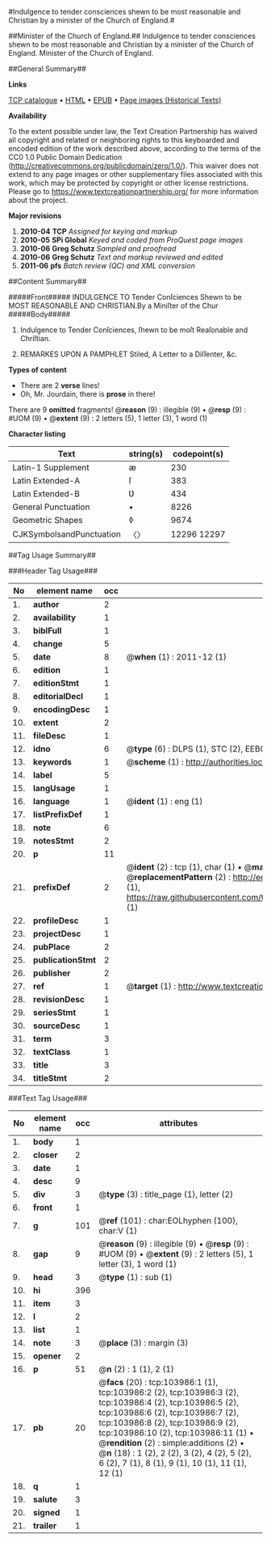 #Indulgence to tender consciences shewn to be most reasonable and Christian by a minister of the Church of England.#

##Minister of the Church of England.##
Indulgence to tender consciences shewn to be most reasonable and Christian by a minister of the Church of England.
Minister of the Church of England.

##General Summary##

**Links**

[TCP catalogue](http://www.ota.ox.ac.uk/tcp/)  • 
[HTML](http://tei.it.ox.ac.uk/tcp/Texts-HTML/free/A45/A45864.html)  • 
[EPUB](http://tei.it.ox.ac.uk/tcp/Texts-EPUB/free/A45/A45864.epub) • 
[Page images (Historical Texts)](https://historicaltexts.jisc.ac.uk/eebo-15586532e)

**Availability**

To the extent possible under law, the Text Creation Partnership has waived all copyright and related or neighboring rights to this keyboarded and encoded edition of the work described above, according to the terms of the CC0 1.0 Public Domain Dedication (http://creativecommons.org/publicdomain/zero/1.0/). This waiver does not extend to any page images or other supplementary files associated with this work, which may be protected by copyright or other license restrictions. Please go to https://www.textcreationpartnership.org/ for more information about the project.

**Major revisions**

1. __2010-04__ __TCP__ *Assigned for keying and markup*
1. __2010-05__ __SPi Global__ *Keyed and coded from ProQuest page images*
1. __2010-06__ __Greg Schutz__ *Sampled and proofread*
1. __2010-06__ __Greg Schutz__ *Text and markup reviewed and edited*
1. __2011-06__ __pfs__ *Batch review (QC) and XML conversion*

##Content Summary##

#####Front#####
INDULGENCE TO Tender Conſciences Shewn to be MOST REASONABLE AND CHRISTIAN.By a Miniſter of the Chur
#####Body#####

1. Indulgence to Tender Conſciences, ſhewn to be moſt Reaſonable and Chriſtian.

1. REMARKES UPON A PAMPHLET Stiled, A Letter to a Diſſenter, &c.

**Types of content**

  * There are 2 **verse** lines!
  * Oh, Mr. Jourdain, there is **prose** in there!

There are 9 **omitted** fragments! 
 @__reason__ (9) : illegible (9)  •  @__resp__ (9) : #UOM (9)  •  @__extent__ (9) : 2 letters (5), 1 letter (3), 1 word (1)

**Character listing**


|Text|string(s)|codepoint(s)|
|---|---|---|
|Latin-1 Supplement|æ|230|
|Latin Extended-A|ſ|383|
|Latin Extended-B|Ʋ|434|
|General Punctuation|•|8226|
|Geometric Shapes|◊|9674|
|CJKSymbolsandPunctuation|〈〉|12296 12297|

##Tag Usage Summary##

###Header Tag Usage###

|No|element name|occ|attributes|
|---|---|---|---|
|1.|__author__|2||
|2.|__availability__|1||
|3.|__biblFull__|1||
|4.|__change__|5||
|5.|__date__|8| @__when__ (1) : 2011-12 (1)|
|6.|__edition__|1||
|7.|__editionStmt__|1||
|8.|__editorialDecl__|1||
|9.|__encodingDesc__|1||
|10.|__extent__|2||
|11.|__fileDesc__|1||
|12.|__idno__|6| @__type__ (6) : DLPS (1), STC (2), EEBO-CITATION (1), OCLC (1), VID (1)|
|13.|__keywords__|1| @__scheme__ (1) : http://authorities.loc.gov/ (1)|
|14.|__label__|5||
|15.|__langUsage__|1||
|16.|__language__|1| @__ident__ (1) : eng (1)|
|17.|__listPrefixDef__|1||
|18.|__note__|6||
|19.|__notesStmt__|2||
|20.|__p__|11||
|21.|__prefixDef__|2| @__ident__ (2) : tcp (1), char (1)  •  @__matchPattern__ (2) : ([0-9\-]+):([0-9IVX]+) (1), (.+) (1)  •  @__replacementPattern__ (2) : http://eebo.chadwyck.com/downloadtiff?vid=$1&page=$2 (1), https://raw.githubusercontent.com/textcreationpartnership/Texts/master/tcpchars.xml#$1 (1)|
|22.|__profileDesc__|1||
|23.|__projectDesc__|1||
|24.|__pubPlace__|2||
|25.|__publicationStmt__|2||
|26.|__publisher__|2||
|27.|__ref__|1| @__target__ (1) : http://www.textcreationpartnership.org/docs/. (1)|
|28.|__revisionDesc__|1||
|29.|__seriesStmt__|1||
|30.|__sourceDesc__|1||
|31.|__term__|3||
|32.|__textClass__|1||
|33.|__title__|3||
|34.|__titleStmt__|2||


###Text Tag Usage###

|No|element name|occ|attributes|
|---|---|---|---|
|1.|__body__|1||
|2.|__closer__|2||
|3.|__date__|1||
|4.|__desc__|9||
|5.|__div__|3| @__type__ (3) : title_page (1), letter (2)|
|6.|__front__|1||
|7.|__g__|101| @__ref__ (101) : char:EOLhyphen (100), char:V (1)|
|8.|__gap__|9| @__reason__ (9) : illegible (9)  •  @__resp__ (9) : #UOM (9)  •  @__extent__ (9) : 2 letters (5), 1 letter (3), 1 word (1)|
|9.|__head__|3| @__type__ (1) : sub (1)|
|10.|__hi__|396||
|11.|__item__|3||
|12.|__l__|2||
|13.|__list__|1||
|14.|__note__|3| @__place__ (3) : margin (3)|
|15.|__opener__|2||
|16.|__p__|51| @__n__ (2) : 1 (1), 2 (1)|
|17.|__pb__|20| @__facs__ (20) : tcp:103986:1 (1), tcp:103986:2 (2), tcp:103986:3 (2), tcp:103986:4 (2), tcp:103986:5 (2), tcp:103986:6 (2), tcp:103986:7 (2), tcp:103986:8 (2), tcp:103986:9 (2), tcp:103986:10 (2), tcp:103986:11 (1)  •  @__rendition__ (2) : simple:additions (2)  •  @__n__ (18) : 1 (2), 2 (2), 3 (2), 4 (2), 5 (2), 6 (2), 7 (1), 8 (1), 9 (1), 10 (1), 11 (1), 12 (1)|
|18.|__q__|1||
|19.|__salute__|3||
|20.|__signed__|1||
|21.|__trailer__|1||
